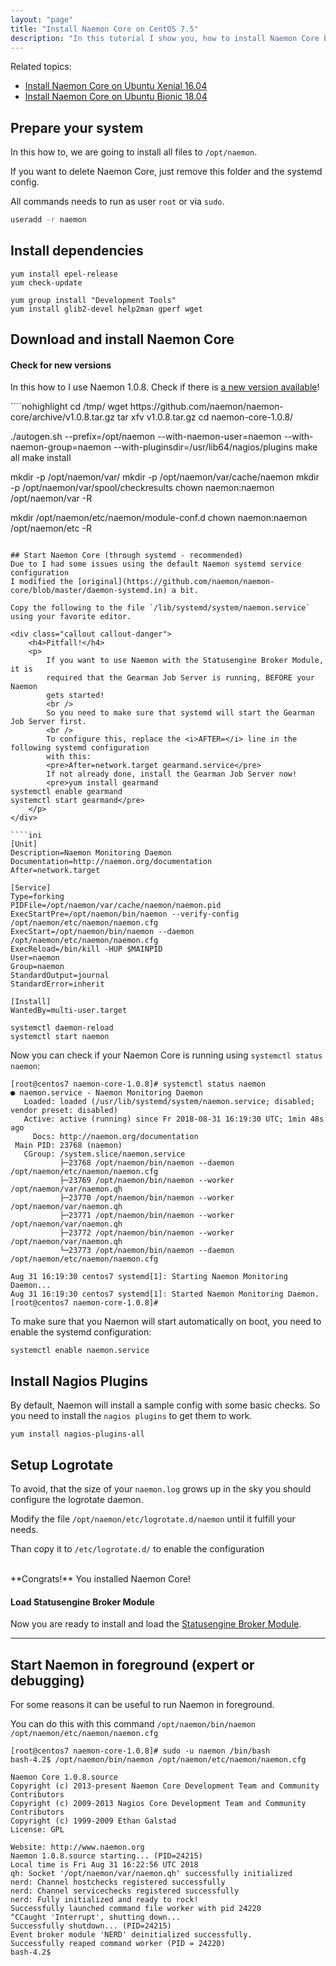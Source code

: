 ```yaml
---
layout: "page"
title: "Install Naemon Core on CentOS 7.5"
description: "In this tutorial I show you, how to install Naemon Core by yourself on CentOS 7.5"
---
```


Related topics:


- <a href="{{ site.url }}/tutorials/install-naemon">Install Naemon Core on Ubuntu Xenial 16.04</a>
- <a href="{{ site.url }}/tutorials/install-naemon-bionic">Install Naemon Core on Ubuntu Bionic 18.04</a>

## Prepare your system
In this how to, we are going to install all files to `/opt/naemon`.

If you want to delete Naemon Core, just remove this folder and the systemd config.

All commands needs to run as user `root` or via `sudo`.

````bash
useradd -r naemon
````

## Install dependencies

````nohighlight
yum install epel-release
yum check-update

yum group install "Development Tools"
yum install glib2-devel help2man gperf wget
````

## Download and install Naemon Core
<div class="callout callout-info">
    <h4>Check for new versions</h4>
    <p>
        In this how to I use Naemon 1.0.8. Check if there is
        <a href="https://github.com/naemon/naemon-core/releases" target="_blank">a new version available</a>!
    </p>
</div>
````nohighlight
cd /tmp/
wget https://github.com/naemon/naemon-core/archive/v1.0.8.tar.gz
tar xfv v1.0.8.tar.gz
cd naemon-core-1.0.8/

./autogen.sh --prefix=/opt/naemon --with-naemon-user=naemon --with-naemon-group=naemon --with-pluginsdir=/usr/lib64/nagios/plugins
make all
make install

mkdir -p /opt/naemon/var/
mkdir -p /opt/naemon/var/cache/naemon
mkdir -p /opt/naemon/var/spool/checkresults
chown naemon:naemon /opt/naemon/var -R

mkdir /opt/naemon/etc/naemon/module-conf.d
chown naemon:naemon /opt/naemon/etc -R
````

## Start Naemon Core (through systemd - recommended)
Due to I had some issues using the default Naemon systemd service configuration
I modified the [original](https://github.com/naemon/naemon-core/blob/master/daemon-systemd.in) a bit.

Copy the following to the file `/lib/systemd/system/naemon.service` using your favorite editor.

<div class="callout callout-danger">
    <h4>Pitfall!</h4>
    <p>
        If you want to use Naemon with the Statusengine Broker Module, it is
        required that the Gearman Job Server is running, BEFORE your Naemon
        gets started!
        <br />
        So you need to make sure that systemd will start the Gearman Job Server first.
        <br />
        To configure this, replace the <i>AFTER=</i> line in the following systemd configuration
        with this:
        <pre>After=network.target gearmand.service</pre>
        If not already done, install the Gearman Job Server now!
        <pre>yum install gearmand
systemctl enable gearmand
systemctl start gearmand</pre>
    </p>
</div>

````ini
[Unit]
Description=Naemon Monitoring Daemon
Documentation=http://naemon.org/documentation
After=network.target

[Service]
Type=forking
PIDFile=/opt/naemon/var/cache/naemon/naemon.pid
ExecStartPre=/opt/naemon/bin/naemon --verify-config /opt/naemon/etc/naemon/naemon.cfg
ExecStart=/opt/naemon/bin/naemon --daemon /opt/naemon/etc/naemon/naemon.cfg
ExecReload=/bin/kill -HUP $MAINPID
User=naemon
Group=naemon
StandardOutput=journal
StandardError=inherit

[Install]
WantedBy=multi-user.target

````


````nohighlight
systemctl daemon-reload
systemctl start naemon
````

Now you can check if your Naemon Core is running using `systemctl status naemon`:
````nohighlight
[root@centos7 naemon-core-1.0.8]# systemctl status naemon
● naemon.service - Naemon Monitoring Daemon
   Loaded: loaded (/usr/lib/systemd/system/naemon.service; disabled; vendor preset: disabled)
   Active: active (running) since Fr 2018-08-31 16:19:30 UTC; 1min 48s ago
     Docs: http://naemon.org/documentation
 Main PID: 23768 (naemon)
   CGroup: /system.slice/naemon.service
           ├─23768 /opt/naemon/bin/naemon --daemon /opt/naemon/etc/naemon/naemon.cfg
           ├─23769 /opt/naemon/bin/naemon --worker /opt/naemon/var/naemon.qh
           ├─23770 /opt/naemon/bin/naemon --worker /opt/naemon/var/naemon.qh
           ├─23771 /opt/naemon/bin/naemon --worker /opt/naemon/var/naemon.qh
           ├─23772 /opt/naemon/bin/naemon --worker /opt/naemon/var/naemon.qh
           └─23773 /opt/naemon/bin/naemon --daemon /opt/naemon/etc/naemon/naemon.cfg

Aug 31 16:19:30 centos7 systemd[1]: Starting Naemon Monitoring Daemon...
Aug 31 16:19:30 centos7 systemd[1]: Started Naemon Monitoring Daemon.
[root@centos7 naemon-core-1.0.8]#
````
To make sure that you Naemon will start automatically on boot, you need to
enable the systemd configuration:
````nohighlight
systemctl enable naemon.service
````

## Install Nagios Plugins
By default, Naemon will install a sample config with some basic checks.
So you need to install the `nagios plugins` to get them to work.
````nohighlight
yum install nagios-plugins-all
````

## Setup Logrotate
To avoid, that the size of your `naemon.log` grows up in the sky you should configure
the logrotate daemon.

Modify the file `/opt/naemon/etc/logrotate.d/naemon` until it fulfill your needs.

Than copy it to `/etc/logrotate.d/` to enable the configuration

<br />
**Congrats!** You installed Naemon Core!

<div class="callout callout-info">
    <h4>Load Statusengine Broker Module</h4>
    <p>
        Now you are ready to install and load the
        <a href="{{ site.url }}/broker">Statusengine Broker Module</a>.
    </p>
</div>

---

## Start Naemon in foreground (expert or debugging)
For some reasons it can be useful  to run Naemon in foreground.

You can do this with this command `/opt/naemon/bin/naemon /opt/naemon/etc/naemon/naemon.cfg`
````nohighlight
[root@centos7 naemon-core-1.0.8]# sudo -u naemon /bin/bash
bash-4.2$ /opt/naemon/bin/naemon /opt/naemon/etc/naemon/naemon.cfg

Naemon Core 1.0.8.source
Copyright (c) 2013-present Naemon Core Development Team and Community Contributors
Copyright (c) 2009-2013 Nagios Core Development Team and Community Contributors
Copyright (c) 1999-2009 Ethan Galstad
License: GPL

Website: http://www.naemon.org
Naemon 1.0.8.source starting... (PID=24215)
Local time is Fri Aug 31 16:22:56 UTC 2018
qh: Socket '/opt/naemon/var/naemon.qh' successfully initialized
nerd: Channel hostchecks registered successfully
nerd: Channel servicechecks registered successfully
nerd: Fully initialized and ready to rock!
Successfully launched command file worker with pid 24220
^CCaught 'Interrupt', shutting down...
Successfully shutdown... (PID=24215)
Event broker module 'NERD' deinitialized successfully.
Successfully reaped command worker (PID = 24220)
bash-4.2$
````
